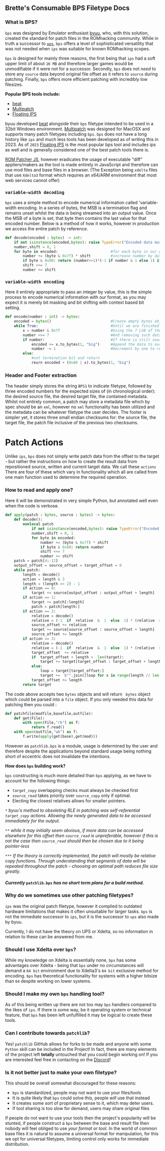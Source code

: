 ## **Brette's Consumable BPS Filetype Docs**

### What is BPS?

`bps` was designed by Emulator enthusiast [byuu](https://www.romhacking.net/forum/index.php?topic=32951.0), who, with this solution, created the standard for patch files in the ROMhacking community. While in truth a successor to [`ups`](), `bps` offers a level of sophisticated versatility that was not needed when `ips` was suitable for known ROMhacking scopes.

`bps` is designed for mainly three reasons, the first being that `ips` had a soft upper limit of about `16 MB` and therefore larger games would be unmodifiable if it were not for a successor. Secondly, `bps` does not *need* to store any `source` data beyond original file offset as it refers to `source` during patching. Finally, `bps` offers more efficient patching with incredibly low filesizes.

**Popular BPS tools include:**

 - [beat](https://www.romhacking.net/utilities/893/)
 - [Multipatch](https://www.romhacking.net/utilities/746/)
 - [Floating IPS](https://www.romhacking.net/utilities/1040/)

byuu developed [beat](https://www.romhacking.net/utilities/893/) alongside their `bps` filetype intended to be used in a 32bit Windows environment. [Multipatch](https://www.romhacking.net/utilities/746/) was designed for MacOSX and supports many patch filetypes including `bps`. `bps` does not have a long history like `ips` and much less tools has been developed as of writing this in 2023. As of `2023` [Floating IPS](https://www.romhacking.net/utilities/1040/) is the most popular bps tool and includes ips as well and is generally considered one of the best patch tools there is.


[ROM Patcher JS](https://www.marcrobledo.com/RomPatcher.js/), however eradicates the usage of executable "diff" appliers/makers as the tool is made entirely in JavaScript and therefore can use mod files and base files in a browser. (The Exception being `xdelta` files that use `Xdelta3` format which requires an x64/ARM environment that most web services cannot offer)

### `variable-width decoding`
`bps` uses a simple method to encode numerical information called 'variable-width encoding. In a series of bytes, the MSB is a termination flag and remains unset whilst the data is being streamed into an output value. Once the MSB of a byte is set, that byte then contains the last value for that encoded number. Below is a method of how it works, however in production we access the entire patch by reference.
```python
def decode(encoded : bytes) -> int:
    if not isinstance(encoded,bytes): raise TypeError("Encoded data must be bytes object")
    number,shift = 0, 1
    for byte in encoded:					    #for each byte in our given data
        number += (byte & 0x7f) * shift		    #increase number by data bits
        if byte & 0x80: return (number>>1)*(-1 if number & 1 else 1) if signed else number				    #return if termination bytes set
        shift <<= 7
        number += shift
```
### `variable-width encoding`
Here it entirely appropriate to pass an integer by value, this is the simple process to encode numerical information with our format, as you may expect it is merely bit masking and bit shifting with context based bit setting. 
```python
def encode(number : int) -> bytes:
    encoded = bytes()						    #Create empty bytes object to store variable-width encoded bytes
    while True:									#Until we are finished
        x = number & 0x7f						#Using the 7 LSB of the number
        number >>= 7							#And removing such data
        if number: 								#If there is still source data to read
            encoded += x.to_bytes(1, "big")	    #Append the data to our bytes object
            number -= 1							#Decrement by one to remove ambiguity
        else: 
	        #set termination bit and return
            reurn encoded + (0x80 | x).to_bytes(1, "big")
```
### **Header and Footer extraction**

The header simply stores the string `BPS1` to indicate filetype, followed by three encoded numbers for the expected sizes of (in chronological order): the desired source file, the desired target file, the contained metadata. Whilst not entirely common, a patch may store a metadata file which by spec should be an `xml`, however no `xml` functionality has been utilized and the metadata can be whatever filetype the user decides. The footer is simpler yet, it stores three small endian checksums for: the source file, the target file, the patch file inclusive of the previous two checksums. 

# Patch Actions

Unlike `ips`, `bps` does not simply write patch data from the offset to the target - but rather the instructions on how to create the result data from repositioned source, written and current target data. We call these `actions` There are four of these which vary in functionality which all are called from one main function used to determine the required operation.

### **How to read and apply one?**

Here it will be demonstrated in very simple Python, but annotated well even when the code is verbose.

```python
def apply(patch : bytes, source : bytes) -> bytes:
    def decode():
	    nonlocal patch
		    if not isinstance(encoded,bytes): raise TypeError("Encoded data must be bytes object")
		    number,shift = 0, 1
		    for byte in encoded:
		        number += (byte & 0x7f) * shift
		        if byte & 0x80: return number
		        shift <<= 7
		        number += shift
	patch = patch[4:-12]
	output_offset = source_offset = target_offset = 0
	while patch:
		length = decode()
		action = length & 3
		length = (length >> 2) - 1
		if action == 0:
			target += source[output_offset : output_offset + length]
		if action == 1:
			target += patch[:length]
			patch = patch[length:]
		if action == 2:
			relative = decode()
			relative = (-1  if  relative  &  1  else  1) * (relative  >>  1)
			source_offset += relative 
			target += source[source_offset : source_offset + length]
			source_offset += length 
		if action == 3:
			relative = decode()
			relative = (-1  if  relative  &  1  else  1) * (relative  >>  1)
			target_offset  += relative 
			if  target_offset + length <  len(target):
				target += target[target_offset : target_offset + length]
			else:
				loop = target[target_offset:]
				target +=  b"".join([loop for x in range(length // len(loop))]) + loop[:length % len(loop)]
			target_offset += length 
		return target
```
The code above accepts two `bytes` objects and will return ` bytes` object which could be parsed into a `file` object.  If you only needed this data for patching then you could :
```python
def patchfile(modfile,basefile,outfile):
	def get(File):
		with open(File,"rb") as f:
			return f.read()
	with open(outfile,"wb") as f:
		f.write(apply(get(base),get(mod)))
```
However as `patchlib.bps` is a module, usage is determined by the user and therefore despite the applications beyond standard usage being nothing short of eccentric does not invalidate the intentions.

**How does `bps` building work?**

`bps` constructing is much more detailed than `bps` applying,  as we have to account for the following things:

- `target_copy` overlapping checks must always be checked first
- `source_read` takes priority over `source_copy` only if optimal.
-  Electing the closest relatives allows for smaller pointers.

`*` *byuu's method to obsoleting RLE in patching was self-referential `target_copy` actions. Allowing the newly generated data to be accessed immediately for the output.*

`**` *while it may initially seem obvious, if more data can be accessed elsewhere for this offset then `source_read` is unpreferable, however if this is not the case then `source_read` should then be chosen due to it being pointer-less*

`***` *If the theory is correctly implemented, the patch will mostly be relative copy functions. Through understanding that segments of data will be repeated throughout the patch - choosing an optimal path reduces file size greatly.*

#### ***Currently*** `patchlib.bps` ***has no short term plans for a build method.***

### Why do we sometimes use other patching filetypes?
`ips` was the original patch filetype, however it complied to outdated hardware limitations that makes it often unsuitable for larger tasks. `bps` is not the immediate successor to `ips`, but it is the successor to `ups` also made by byuu. 

Currently, I do not have the theory on UPS or Xdelta, so no information in relation to these can be answered from me.

### Should I use Xdelta over `bps`?
While my knowledge on Xdelta is essentially none, `bps` has some advantages over Xdelta - being that `bps` under no circumstances will demand a `64 bit` environment due to Xdelta3's `64 bit` exclusive method for encoding. `bps` has theoretical functionality for systems with a higher bitsize than `64` despite working on lower systems.

### Should I make my own `bps` handling tool?
As of this being written up there are not too may `bps` handlers compared to the likes of `ips`. If there is some way, be it operating system or technical feature, that `bps` has been left unfulfilled it may be logical to create these tools.



### Can I contribute towards `patchlib`?
Yes! `patchlib` GitHub allows for forks to be made and anyone with some `Python` skill can be included in the Project! In fact, there are many elements of the project left **totally** untouched that you could begin working on! If you are interested feel free in contacting on the [Discord](https://discord.com/invite/3DYCru4dCV)!
### Is it not better just to make your own filetype?

This should be overall somewhat discouraged for these reasons:

- `bps` is standardized, people may not want to use your files/tools
- It is quite likely that `bps` could solve this, people *will* use that instead
- It creates some sort of proprietary sense to it, which may deter users.
- If tool sharing is too slow for demand, users may share original files

If people do not want to use your tools then the project's popularity will be stunted, if people construct a `bps` between the base and result file then nobody will feel obliged to use *your format or tool*. In the world of common base files it is natural to assume a universal format for manipulation, for this we opt for universal filetypes, limiting control only works for immediate distribution.
